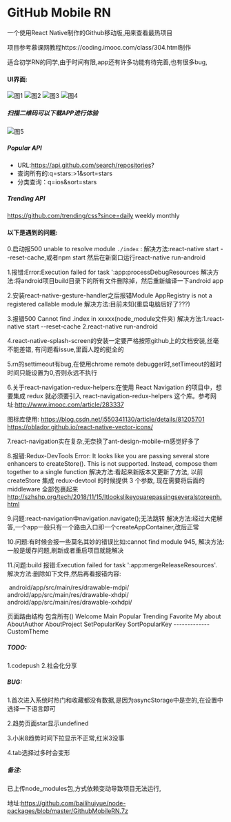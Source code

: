 # GitHub Mobile RN

一个使用React Native制作的Github移动版,用来查看最热项目

项目参考慕课网教程https://coding.imooc.com/class/304.html制作

适合初学RN的同学,由于时间有限,app还有许多功能有待完善,也有很多bug,

#### UI界面:

![图1](https://github.com/bailihuiyue/GithubMobileRN/raw/master/doc/4.png)
![图2](https://github.com/bailihuiyue/GithubMobileRN/raw/master/doc/3.png)
![图3](https://github.com/bailihuiyue/GithubMobileRN/raw/master/doc/2.png)
![图4](https://github.com/bailihuiyue/GithubMobileRN/raw/master/doc/1.png)

##### 扫描二维码可以下载APP进行体验

![图5](https://github.com/bailihuiyue/GithubMobileRN/raw/master/doc/qrcode.png)

##### Popular  API

- URL:https://api.github.com/search/repositories?
- 查询所有的:q=stars:>1&sort=stars
- 分类查询：q=ios&sort=stars
##### Trending  API
https://github.com/trending/css?since=daily weekly monthly
#### 以下是遇到的问题:


0.启动报500 unable to resolve module `./index` :
解决方法:react-native start --reset-cache,或者npm start 然后在新窗口运行react-native run-android

1.报错:Error:Execution failed for task ':app:processDebugResources
解决方法:将android项目build目录下的所有文件删除掉，然后重新编译一下android app

2.安装react-native-gesture-handler之后报错Module AppRegistry is not a registered callable module
解决方法:目前未知(重启电脑后好了???)

3.报错500 Cannot find .index in xxxxx(node_module文件夹)
解决方法:1.react-native start --reset-cache 2.react-native run-android

4.react-native-splash-screen的安装一定要严格按照github上的文档安装,丝毫不能差错,
有问题看issue,里面人蹚的挺全的

5.rn的settimeout有bug,在使用chrome remote debugger时,setTimeout的超时时间只能设置为0,否则永远不执行

6.关于react-navigation-redux-helpers:在使用 React Navigation 的项目中，想要集成 redux 就必须要引入 react-navigation-redux-helpers 这个库。参考网址:http://www.imooc.com/article/283337


图标库使用:
https://blog.csdn.net/j550341130/article/details/81205701
https://oblador.github.io/react-native-vector-icons/

7.react-navigation实在复杂,无奈换了ant-design-mobile-rn感觉好多了

8.报错:Redux-DevTools Error: It looks like you are passing several store enhancers to createStore(). This is not supported. Instead, compose them together to a single function
解决方法:看起来新版本又更新了方法, 以前 createStore 集成 redux-devtool 的时候提供 3 个参数, 现在需要将后面的 middleware 全部包裹起来
http://szhshp.org/tech/2018/11/15/Itlookslikeyouarepassingseveralstoreenh.html

9.问题:react-navigation中navigation.navigate();无法跳转
解决方法:经过大佬解答,一个app一般只有一个路由入口即一个createAppContainer,改后正常

10.问题:有时候会报一些莫名其妙的错误比如:cannot find module 945,
解决方法:一般是缓存问题,刷新或者重启项目就能解决

11.问题:build 报错:Execution failed for task ':app:mergeReleaseResources'.
解决方法:删除如下文件,然后再看报错内容:

​                android/app/src/main/res/drawable-mdpi/
​                android/app/src/main/res/drawable-xhdpi/
​                android/app/src/main/res/drawable-xxhdpi/

页面路由结构
<Root/>包含所有(<AppNavigators/>)
Welcome
Main
    Popular
    Trending
    Favorite
    My
        about
            AboutAuthor
            AboutProject
        SetPopularKey
        SortPopularKey
        -------------    
​        CustomTheme

##### TODO:

1.codepush
2.社会化分享

##### BUG:

1.首次进入系统时热门和收藏都没有数据,是因为asyncStorage中是空的,在设置中选择一下语言即可

2.趋势页面star显示undefined

3.小米8趋势时间下拉显示不正常,红米3没事

4.tab选择过多时会变形

##### 备注:

已上传node_modules包,方式依赖变动导致项目无法运行,

地址:https://github.com/bailihuiyue/node-packages/blob/master/GithubMobileRN.7z